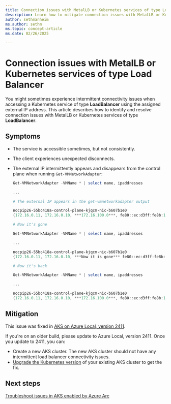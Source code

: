 ```yaml
---
title: Connection issues with MetalLB or Kubernetes services of type Load Balancer
description: Learn how to mitigate connection issues with MetalLB or Kubernetes services of type Load Balancer.
author: sethmanheim
ms.author: sethm
ms.topic: concept-article
ms.date: 02/26/2025

---
```


# Connection issues with MetalLB or Kubernetes services of type Load Balancer

You might sometimes experience intermittent connectivity issues when accessing a Kubernetes service of type **LoadBalancer** using the assigned external IP address. This article describes how to identify and resolve connection issues with MetalLB or Kubernetes services of type **LoadBalancer**.

## Symptoms

- The service is accessible sometimes, but not consistently.
- The client experiences unexpected disconnects.
- The external IP intermittently appears and disappears from the control plane when running `Get-VMNetworkAdapter`:

  ```powershell
  Get-VMNetworkAdapter -VMName * | select name, ipaddresses 

  ...

  # The external IP appears in the get-vmnetworkadapter output 

  nocpip26-55bc418a-control-plane-kjqcm-nic-b607b1e0                         
  {172.16.0.11, 172.16.0.10, ***172.16.100.0***, fe80::ec:d3ff:fe8b:1} 

  # Now it's gone 

  Get-VMNetworkAdapter -VMName * | select name, ipaddresses 

  ...

  nocpip26-55bc418a-control-plane-kjqcm-nic-b607b1e0                         
  {172.16.0.11, 172.16.0.10, ***Now it is gone*** fe80::ec:d3ff:fe8b:1} 

  # Now it's back 

  Get-VMNetworkAdapter -VMName * | select name, ipaddresses

  ... 

  nocpip26-55bc418a-control-plane-kjqcm-nic-b607b1e0                         
  {172.16.0.11, 172.16.0.10, ***172.16.100.0***, fe80::ec:d3ff:fe8b:1}
  ```

## Mitigation

This issue was fixed in [AKS on Azure Local, version 2411](aks-whats-new-23h2.md#release-2411).

If you're on an older build, please update to Azure Local, version 2411. Once you update to 2411, you can:

- Create a new AKS cluster. The new AKS cluster should not have any intermittent load balancer connectivity issues.
- [Upgrade the Kubernetes version](cluster-upgrade.md) of your existing AKS cluster to get the fix.

## Next steps

[Troubleshoot issues in AKS enabled by Azure Arc](aks-troubleshoot.md)
